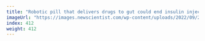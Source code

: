 ```yaml
---
title: "Robotic pill that delivers drugs to gut could end insulin injections"
imageUrl: "https://images.newscientist.com/wp-content/uploads/2022/09/28144825/SEI_127221712.jpg?width=600"
index: 412
weight: 412
---
```

